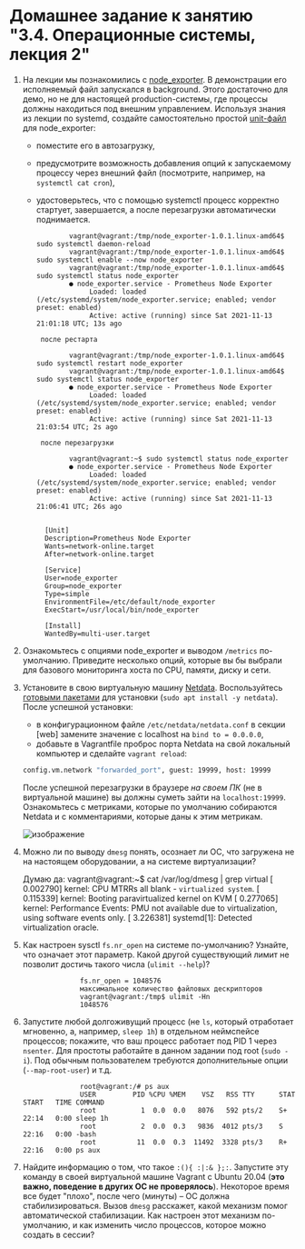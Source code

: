 # Домашнее задание к занятию "3.4. Операционные системы, лекция 2"

1. На лекции мы познакомились с [node_exporter](https://github.com/prometheus/node_exporter/releases). В демонстрации его исполняемый файл запускался в background. Этого достаточно для демо, но не для настоящей production-системы, где процессы должны находиться под внешним управлением. Используя знания из лекции по systemd, создайте самостоятельно простой [unit-файл](https://www.freedesktop.org/software/systemd/man/systemd.service.html) для node_exporter:

    * поместите его в автозагрузку,
    * предусмотрите возможность добавления опций к запускаемому процессу через внешний файл (посмотрите, например, на `systemctl cat cron`),
    * удостоверьтесь, что с помощью systemctl процесс корректно стартует, завершается, а после перезагрузки автоматически поднимается.

                  vagrant@vagrant:/tmp/node_exporter-1.0.1.linux-amd64$ sudo systemctl daemon-reload
                  vagrant@vagrant:/tmp/node_exporter-1.0.1.linux-amd64$ sudo systemctl enable --now node_exporter
                  vagrant@vagrant:/tmp/node_exporter-1.0.1.linux-amd64$ sudo systemctl status node_exporter
                  ● node_exporter.service - Prometheus Node Exporter
                       Loaded: loaded (/etc/systemd/system/node_exporter.service; enabled; vendor preset: enabled)
                       Active: active (running) since Sat 2021-11-13 21:01:18 UTC; 13s ago
           
           после рестарта
           
                  vagrant@vagrant:/tmp/node_exporter-1.0.1.linux-amd64$ sudo systemctl restart node_exporter
                  vagrant@vagrant:/tmp/node_exporter-1.0.1.linux-amd64$ sudo systemctl status node_exporter
                  ● node_exporter.service - Prometheus Node Exporter
                       Loaded: loaded (/etc/systemd/system/node_exporter.service; enabled; vendor preset: enabled)
                       Active: active (running) since Sat 2021-11-13 21:03:54 UTC; 2s ago

           после перезагрузки
           
                  vagrant@vagrant:~$ sudo systemctl status node_exporter
                  ● node_exporter.service - Prometheus Node Exporter
                       Loaded: loaded (/etc/systemd/system/node_exporter.service; enabled; vendor preset: enabled)
                       Active: active (running) since Sat 2021-11-13 21:06:41 UTC; 26s ago
              
            
            [Unit]
            Description=Prometheus Node Exporter
            Wants=network-online.target
            After=network-online.target

            [Service]
            User=node_exporter
            Group=node_exporter
            Type=simple
            EnvironmentFile=/etc/default/node_exporter
            ExecStart=/usr/local/bin/node_exporter

            [Install]
            WantedBy=multi-user.target
            

1. Ознакомьтесь с опциями node_exporter и выводом `/metrics` по-умолчанию. Приведите несколько опций, которые вы бы выбрали для базового мониторинга хоста по CPU, памяти, диску и сети.



3. Установите в свою виртуальную машину [Netdata](https://github.com/netdata/netdata). Воспользуйтесь [готовыми пакетами](https://packagecloud.io/netdata/netdata/install) для установки (`sudo apt install -y netdata`). После успешной установки:
    * в конфигурационном файле `/etc/netdata/netdata.conf` в секции [web] замените значение с localhost на `bind to = 0.0.0.0`,
    * добавьте в Vagrantfile проброс порта Netdata на свой локальный компьютер и сделайте `vagrant reload`:

    ```bash
    config.vm.network "forwarded_port", guest: 19999, host: 19999
    ```

    После успешной перезагрузки в браузере *на своем ПК* (не в виртуальной машине) вы должны суметь зайти на `localhost:19999`. Ознакомьтесь с метриками, которые по умолчанию собираются Netdata и с комментариями, которые даны к этим метрикам.

      ![изображение](https://user-images.githubusercontent.com/91043924/141658230-ef4cade3-0613-4e9f-b89a-f00580ce516d.png)

1. Можно ли по выводу `dmesg` понять, осознает ли ОС, что загружена не на настоящем оборудовании, а на системе виртуализации?

      Думаю да:
                    vagrant@vagrant:~$ cat /var/log/dmesg | grep virtual
                   [    0.002790] kernel: CPU MTRRs all blank - `virtualized system`.
                   [    0.115339] kernel: Booting paravirtualized kernel on KVM
                   [    0.277065] kernel: Performance Events: PMU not available due to virtualization, using software events only.
                   [    3.226381] systemd[1]: Detected virtualization oracle.


3. Как настроен sysctl `fs.nr_open` на системе по-умолчанию? Узнайте, что означает этот параметр. Какой другой существующий лимит не позволит достичь такого числа (`ulimit --help`)?
   
                     fs.nr_open = 1048576 
                     максимальное количество файловых дескрипторов
                     vagrant@vagrant:/tmp$ ulimit -Hn
                     1048576


3. Запустите любой долгоживущий процесс (не `ls`, который отработает мгновенно, а, например, `sleep 1h`) в отдельном неймспейсе процессов; покажите, что ваш процесс работает под PID 1 через `nsenter`. Для простоты работайте в данном задании под root (`sudo -i`). Под обычным пользователем требуются дополнительные опции (`--map-root-user`) и т.д.

                     root@vagrant:/# ps aux
                     USER         PID %CPU %MEM    VSZ   RSS TTY      STAT START   TIME COMMAND
                     root           1  0.0  0.0   8076   592 pts/2    S+   22:14   0:00 sleep 1h
                     root           2  0.0  0.3   9836  4012 pts/3    S    22:16   0:00 -bash
                     root          11  0.0  0.3  11492  3328 pts/3    R+   22:16   0:00 ps aux
      
3. Найдите информацию о том, что такое `:(){ :|:& };:`. Запустите эту команду в своей виртуальной машине Vagrant с Ubuntu 20.04 (**это важно, поведение в других ОС не проверялось**). Некоторое время все будет "плохо", после чего (минуты) – ОС должна стабилизироваться. Вызов `dmesg` расскажет, какой механизм помог автоматической стабилизации. Как настроен этот механизм по-умолчанию, и как изменить число процессов, которое можно создать в сессии?

